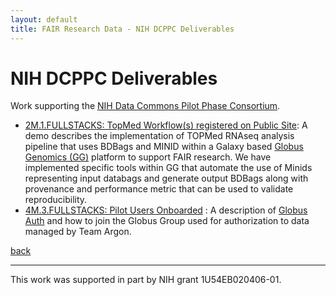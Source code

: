 ```yaml
---
layout: default
title: FAIR Research Data - NIH DCPPC Deliverables
---
```


# NIH DCPPC Deliverables

Work supporting the [NIH Data Commons Pilot Phase Consortium](https://www.nihdatacommons.us).

*  [2M.1.FULLSTACKS: TopMed Workflow(s) registered on Public Site](rna-seq-pipeline.md):
   A demo describes the implementation of TOPMed RNAseq analysis
   pipeline that uses BDBags and MINID within a Galaxy based
   [Globus Genomics (GG)](http://globusgenomics.org) platform to
   support FAIR research. We have implemented specific tools within GG that
   automate the use of Minids representing input databags and generate
   output BDBags along with provenance and performance metric that can
   be used to validate reproducibility.
*  [4M.3.FULLSTACKS: Pilot Users Onboarded](globus-auth.md) : A
   description of
   [Globus Auth](https://docs.globus.org/api/auth/developer-guide/)
   and how to join the Globus Group used for authorization to data
   managed by Team Argon.

[back](./)

---

This work was supported in part by NIH grant 1U54EB020406-01.
